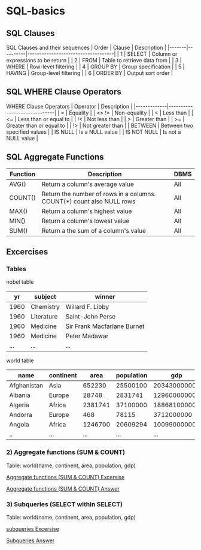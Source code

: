 # SQL-basics

## SQL Clauses

SQL Clauses and their sequences 
| Order | Clause   | Description                        |
|-------|----------|------------------------------------|
| 1     | SELECT   | Column or expressions to be return |
| 2     | FROM     | Table to retrieve data from        |
| 3     | WHERE    | Row-level filtering                |
| 4     | GROUP BY | Group specification                |
| 5     | HAVING   | Group-level filtering              |
| 6     | ORDER BY | Output sort order                  |


## SQL WHERE Clause Operators

WHERE Clause Operators
| Operator    | Description                  |
|-------------|------------------------------|
| =           | Equality                     |
| <> !=       | Non-equality                 |
| <           | Less than                    |
| <=          | Less than or equal to        |
| !<          | Not less than                |
| >           | Greater than                 |
| >=          | Greater than or equal to     |
| !>          | Not greater than             |
| BETWEEN     | Between two specified values |
| IS NULL     | Is a NULL value              |
| IS NOT NULL | Is not a NULL value          |

## SQL Aggregate Functions 

| Function | Description                                                            | DBMS |
|----------|------------------------------------------------------------------------|------|
| AVG()    | Return a column's average value                                        | All  |
| COUNT()  | Return the number of rows in a columns.  COUNT(*) count also NULL rows | All  |
| MAX()    | Return a column's highest value                                        | All  |
| MIN()    | Return a column's lowest value                                         | All  |
| SUM()    | Return a the sum of a column's value                                   | All  |


## Excercises
### Tables

nobel table 

| yr   | subject    | winner                      | 
|------|------------|-----------------------------|
| 1960 | Chemistry  | Willard F. Libby            |
| 1960 | Literature | Saint-John Perse            |
| 1960 | Medicine   | Sir Frank Macfarlane Burnet |
| 1960 | Medicine   | Peter Madawar               |
| ...  | ...        | ...                         |

world table 

| name        | continent | area    | population | gdp          |
|-------------|-----------|---------|------------|--------------|
| Afghanistan | Asia      | 652230  | 25500100   | 20343000000  |
| Albania     | Europe    | 28748   | 2831741    | 12960000000  |
| Algeria     | Africa    | 2381741 | 37100000   | 188681000000 |
| Andorra     | Europe    | 468     | 78115      | 3712000000   |
| Angola      | Africa    | 1246700 | 20609294   | 100990000000 |
| ..          | ...       | ...     | ...        | ...          |


### 2) Aggregate functions (SUM & COUNT)

Table: world(name, continent, area, population, gdp)

[Aggregate functions (SUM & COUNT) Excersise](https://sqlzoo.net/wiki/SUM_and_COUNT)

[Aggregate functions (SUM & COUNT) Answer](https://github.com/TamayoLeivaJ/SQL-basics/blob/gh-pages/Queries/SQL_Aggregate_Functions.sql)


### 3) Subqueries (SELECT within SELECT)

Table: world(name, continent, area, population, gdp)

[subqueries Excersise](https://sqlzoo.net/wiki/SELECT_within_SELECT_Tutorial)

[Subqueries Answer](https://github.com/TamayoLeivaJ/SQL-basics/blob/gh-pages/Queries/SQL_Subqueries.sql)